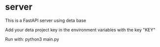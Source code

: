 # server

This is a FastAPI server using deta base

Add your deta project key in the environment variables with the key "KEY"

Run with: python3 main.py